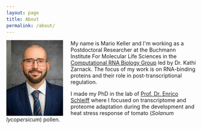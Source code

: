 ```yaml
---
layout: page
title: About
permalink: /about/
---
```

<img style="margin-right:20px;" align="left" width="150" src="/img/me.jpg">

My name is Mario Keller and I'm working as a Postdoctoral Researcher at the 
Buchmann Institute For Molecular Life Sciences in the [Computational RNA
Biology Group](XXX) led by Dr. Kathi Zarnack. The focus of my work is on
RNA-binding proteins and their role in post-transcriptional regulation.

I made my PhD in the lab of [Prof. Dr. Enrico Schleiff](XXX) where I focused
on transcriptome and proteome adaptation during the development and
heat stress response of tomato (*Solanum lycopersicum*) pollen.



